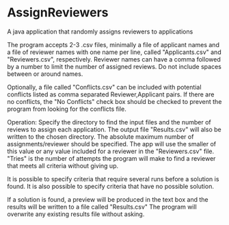 # AssignReviewers
A java application that randomly assigns reviewers to applications

The program accepts 2-3 .csv files, minimally a file of applicant names and
a file of reviewer names with one name per line, called "Applicants.csv" and 
"Reviewers.csv", respectively. Reviewer names can have a
comma followed by a number to limit the number of assigned reviews. Do not
include spaces between or around names. 

Optionally, a file called "Conflicts.csv" can be included with potential
conflicts listed as comma separated Reviewer,Applicant pairs. If there
are no conflicts, the "No Conflicts" check box should be checked to 
prevent the program from looking for the conflicts file.

Operation:
Specify the directory to find the input files and the number of reviews to
assign each application. The output file "Results.csv" will also be written 
to the chosen directory. The absolute maximum number of assignments/reviewer
should be specified. The app will use the smaller of this value or any value 
included for a reviewer in the "Reviewers.csv" file. "Tries" is the number 
of attempts the program will make to find a reviewer that meets all criteria 
without giving up.

It is possible to specify criteria that require several runs before a
solution is found. It is also possible to specify criteria that have
no possible solution.

If a solution is found, a preview will be produced in the text box and
the results will be written to a file called "Results.csv"
The program will overwrite any existing results file without asking.
